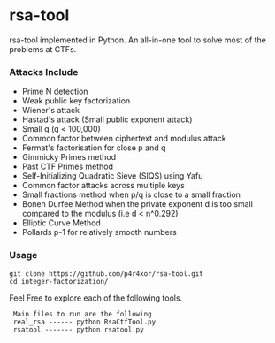 # rsa-tool
rsa-tool implemented in Python. An all-in-one tool to solve most of the problems at CTFs.
### Attacks Include
  
 - Prime N detection
 - Weak public key factorization
 - Wiener's attack
 - Hastad's attack (Small public exponent attack)
 - Small q (q < 100,000)
 - Common factor between ciphertext and modulus attack
 - Fermat's factorisation for close p and q
 - Gimmicky Primes method
 - Past CTF Primes method
 - Self-Initializing Quadratic Sieve (SIQS) using Yafu
 - Common factor attacks across multiple keys
 - Small fractions method when p/q is close to a small fraction
 - Boneh Durfee Method when the private exponent d is too small compared to the modulus (i.e d < n^0.292)
 - Elliptic Curve Method
 - Pollards p-1 for relatively smooth numbers


### Usage
```
git clone https://github.com/p4r4xor/rsa-tool.git  
cd integer-factorization/  

```
Feel Free to explore each of the following tools.
```
 Main files to run are the following
 real_rsa ------ python RsaCtfTool.py
 rsatool ------- python rsatool.py
```
